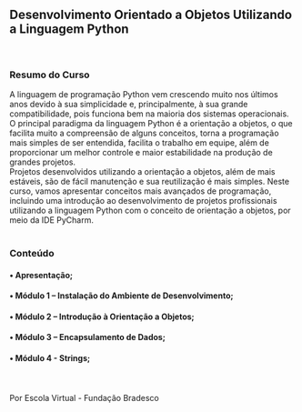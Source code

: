 ## Desenvolvimento Orientado a Objetos Utilizando a Linguagem Python
<br>

### Resumo do Curso
A linguagem de programação Python vem crescendo muito nos
últimos anos devido à sua simplicidade e, principalmente, à sua
grande compatibilidade, pois funciona bem na maioria dos sistemas
operacionais.<br>
O principal paradigma da linguagem Python é a orientação a objetos,
o que facilita muito a compreensão de alguns conceitos, torna a
programação mais simples de ser entendida, facilita o trabalho em
equipe, além de proporcionar um melhor controle e maior estabilidade
na produção de grandes projetos.<br>
Projetos desenvolvidos utilizando a orientação a objetos, além de mais
estáveis, são de fácil manutenção e sua reutilização é mais simples.
Neste curso, vamos apresentar conceitos mais avançados de
programação, incluindo uma introdução ao desenvolvimento de
projetos profissionais utilizando a linguagem Python com o conceito
de orientação a objetos, por meio da IDE PyCharm.<br><br>

### Conteúdo
#### • Apresentação;
#### • Módulo 1 – Instalação do Ambiente de Desenvolvimento;
#### • Módulo 2 – Introdução à Orientação a Objetos;
#### • Módulo 3 – Encapsulamento de Dados;
#### • Módulo 4 - Strings;<br><br><br>

Por Escola Virtual - Fundação Bradesco